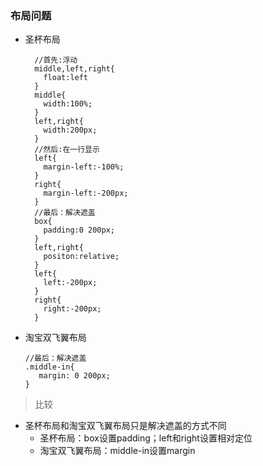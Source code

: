### 布局问题
  * 圣杯布局
    ```
      //首先:浮动
      middle,left,right{
        float:left
      }
      middle{
        width:100%;
      }
      left,right{
        width:200px;
      }
      //然后:在一行显示
      left{
        margin-left:-100%;
      }
      right{
        margin-left:-200px;
      }
      //最后：解决遮盖
      box{
        padding:0 200px;
      }
      left,right{
        positon:relative;
      }
      left{
        left:-200px;
      }
      right{
        right:-200px;
      }
    ```
  * 淘宝双飞翼布局
    ```
    //最后：解决遮盖
    .middle-in{
       margin: 0 200px;
    }
    ```


> 比较
  * 圣杯布局和淘宝双飞翼布局只是解决遮盖的方式不同
    * 圣杯布局：box设置padding；left和right设置相对定位
    * 淘宝双飞翼布局：middle-in设置margin